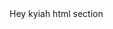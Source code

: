 <!doctype html>
<html
    head>

<title> 
html & css cheatsheet
</title
link type="text/css">
<link type="text/css"href="style.css" rel="stlyesheet">
<head>
<body 
h1>
Hey kyiah
</h1> html section </h1>

<a href="#" a>

<body>

<html>
<var firstname = "kevin" 
 var lastname = "smallwood"
var favoritecolor = "red"
console.log(" Hi, my name is " + firstname +" "+ lastname +"." + "My favorite color is " + favoritecolor+".")